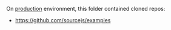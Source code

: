 On [production](http://sourcejs.com) environment, this folder contained cloned repos:

* https://github.com/sourcejs/examples